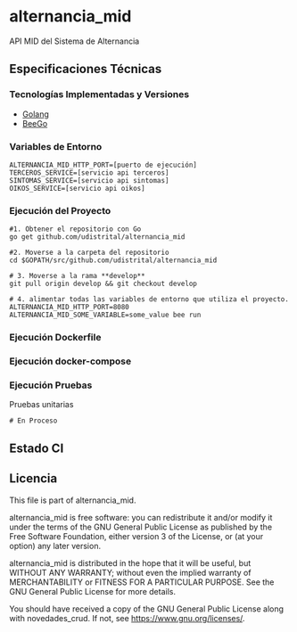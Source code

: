 # alternancia_mid

API MID del Sistema de Alternancia

## Especificaciones Técnicas

### Tecnologías Implementadas y Versiones

- [Golang](https://github.com/udistrital/introduccion_oas/blob/master/instalacion_de_herramientas/golang.md)
- [BeeGo](https://github.com/udistrital/introduccion_oas/blob/master/instalacion_de_herramientas/beego.md)

### Variables de Entorno

```shell
ALTERNANCIA_MID_HTTP_PORT=[puerto de ejecución]
TERCEROS_SERVICE=[servicio api terceros]
SINTOMAS_SERVICE=[servicio api sintomas]
OIKOS_SERVICE=[servicio api oikos]
```

### Ejecución del Proyecto

```shell
#1. Obtener el repositorio con Go
go get github.com/udistrital/alternancia_mid

#2. Moverse a la carpeta del repositorio
cd $GOPATH/src/github.com/udistrital/alternancia_mid

# 3. Moverse a la rama **develop**
git pull origin develop && git checkout develop

# 4. alimentar todas las variables de entorno que utiliza el proyecto.
ALTERNANCIA_MID_HTTP_PORT=8080 ALTERNANCIA_MID_SOME_VARIABLE=some_value bee run
```

### Ejecución Dockerfile

### Ejecución docker-compose

### Ejecución Pruebas

Pruebas unitarias

```shell
# En Proceso
```

## Estado CI

## Licencia

This file is part of alternancia_mid.

alternancia_mid is free software: you can redistribute it and/or modify it under the terms of the GNU General Public License as published by the Free Software Foundation, either version 3 of the License, or (at your option) any later version.

alternancia_mid is distributed in the hope that it will be useful, but WITHOUT ANY WARRANTY; without even the implied warranty of MERCHANTABILITY or FITNESS FOR A PARTICULAR PURPOSE. See the GNU General Public License for more details.

You should have received a copy of the GNU General Public License along with novedades_crud. If not, see https://www.gnu.org/licenses/.
